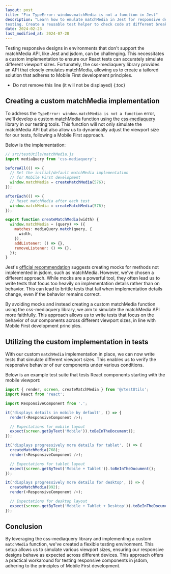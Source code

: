 ```yaml
---
layout: post
title: "Fix TypeError: window.matchMedia is not a function in Jest"
description: "Learn how to emulate matchMedia in Jest for responsive design
testing. Create a reusable test helper to check code at different breakpoints."
date: 2024-02-23
last_modified_at: 2024-07-28
---
```


Testing responsive designs in environments that don't support the matchMedia
API, like Jest and jsdom, can be challenging. This necessitates a custom
implementation to ensure our React tests can accurately simulate different
viewport sizes. Fortunately, the css-mediaquery library provides an API that
closely emulates matchMedia, allowing us to create a tailored solution that
adheres to Mobile First development principles.

* Do not remove this line (it will not be displayed)
{:toc}

<!--break-->

## Creating a custom matchMedia implementation

To address the `TypeError: window.matchMedia is not a function` error, we'll
develop a custom matchMedia function using the
[css-mediaquery](https://github.com/ericf/css-mediaquery) library in our
testing tools. This function will not only simulate the matchMedia API but also
allow us to dynamically adjust the viewport size for our tests, following a
Mobile First approach.

Below is the implementation:


```javascript
// src/testUtils/matchMedia.js
import mediaQuery from 'css-mediaquery';

beforeAll(() => {
  // Set the initial/default matchMedia implementation
  // for Mobile First development
  window.matchMedia = createMatchMedia(576);
});

afterEach(() => {
  // Reset matchMedia after each test
  window.matchMedia = createMatchMedia(576);
});

export function createMatchMedia(width) {
  window.matchMedia = (query) => ({
    matches: mediaQuery.match(query, {
      width,
    }),
    addListener: () => {},
    removeListener: () => {},
  });
}
```

Jest's [official
recommendation](https://jestjs.io/docs/manual-mocks#mocking-methods-which-are-not-implemented-in-jsdom)
suggests creating mocks for methods not implemented in jsdom, such as
matchMedia. However, we've chosen a different approach. While mocks are a
powerful tool, they often lead us to write tests that focus too heavily on
implementation details rather than on behavior. This can lead to brittle tests
that fail when implementation details change, even if the behavior remains
correct.

By avoiding mocks and instead creating a custom matchMedia function using the
css-mediaquery library, we aim to simulate the matchMedia API more faithfully.
This approach allows us to write tests that focus on the behavior of our
components across different viewport sizes, in line with Mobile First
development principles.

## Utilizing the custom implementation in tests

With our custom `matchMedia` implementation in place, we can now write tests
that simulate different viewport sizes. This enables us to verify the
responsive behavior of our components under various conditions.

Below is an example test suite that tests React components starting with the
mobile viewport:

```javascript
import { render, screen, createMatchMedia } from '@/testUtils';
import React from 'react';

import ResponsiveComponent from '.'; 

it('displays details in mobile by default', () => {
  render(<ResponsiveComponent />);

  // Expectations for mobile layout
  expect(screen.getByText('Mobile')).toBeInTheDocument();
});

it('displays progressively more details for tablet', () => {
  createMatchMedia(768);
  render(<ResponsiveComponent />);

  // Expectations for tablet layout
  expect(screen.getByText('Mobile + Tablet')).toBeInTheDocument();
});

it('displays progressively more details for desktop', () => {
  createMatchMedia(992);
  render(<ResponsiveComponent />);

  // Expectations for desktop layout
  expect(screen.getByText('Mobile + Tablet + Desktop')).toBeInTheDocument();
});
```

## Conclusion

By leveraging the css-mediaquery library and implementing a custom `matchMedia`
function, we've created a flexible testing environment. This setup allows us to
simulate various viewport sizes, ensuring our responsive designs behave as
expected across different devices. This approach offers a practical workaround
for testing responsive components in jsdom, adhering to the principles of
Mobile First development.
